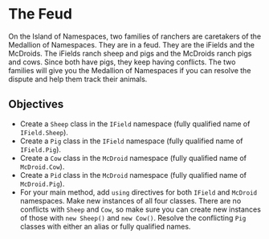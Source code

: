 # The Feud

On the Island of Namespaces, two families of ranchers are caretakers of the Medallion of Namespaces. They are in a feud. They are the iFields and the McDroids. The iFields ranch sheep and pigs and the McDroids ranch pigs and cows. Since both have pigs, they keep having conflicts. The two families will give you the Medallion of Namespaces if you can resolve the dispute and help them track their animals.

## Objectives

- Create a `Sheep` class in the `IField` namespace (fully qualified name of `IField.Sheep`).
- Create a `Pig` class in the `IField` namespace (fully qualified name of `IField.Pig`).
- Create a `Cow` class in the `McDroid` namespace (fully qualified name of `McDroid.Cow`).
- Create a `Pid` class in the `McDroid` namespace (fully qualified name of `McDroid.Pig`).
- For your main method, add `using` directives for both `IField` and `McDroid` namespaces. Make new instances of all four classes. There are no conflicts with `Sheep` and `Cow`, so make sure you can create new instances of those with `new Sheep()` and `new Cow()`. Resolve the conflicting `Pig` classes with either an alias or fully qualified names.
